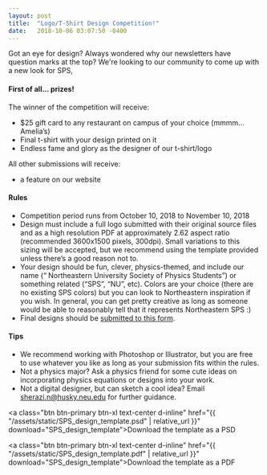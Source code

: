 ```yaml
---
layout: post
title:  "Logo/T-Shirt Design Competition!"
date:   2018-10-06 03:07:50 -0400
---
```


Got an eye for design? Always wondered why our newsletters have question marks at the top? We're looking to our community to come up with a new look for SPS,

#### First of all... prizes!

The winner of the competition will receive:
- $25 gift card to any restaurant on campus of your choice (mmmm… Amelia’s)
- Final t-shirt with your design printed on it
- Endless fame and glory as the designer of our t-shirt/logo

All other submissions will receive:
- a feature on our website

#### Rules

- Competition period runs from October 10, 2018 to November 10, 2018
- Design must include a full logo submitted with their original source files and as a high resolution PDF at approximately 2.62 aspect ratio (recommended 3600x1500 pixels, 300dpi). Small variations to this sizing will be accepted, but we recommend using the template provided unless there’s a good reason not to.
- Your design should be fun, clever, physics-themed, and include our name (“ Northeastern University Society of Physics Students”) or something related (“SPS”, “NU”, etc). Colors are your choice (there are no existing SPS colors) but you can look to Northeastern inspiration if you wish. In general, you can get pretty creative as long as someone would be able to reasonably tell that it represents Northeastern SPS :)
- Final designs should be [submitted to this form](https://docs.google.com/forms/d/e/1FAIpQLSfy6hnE1w6JpCcHzopQjYXbRfXcIl-JqJ0yJ6JIYGi8vgDBOA/viewform?usp=sf_link).

#### Tips

- We recommend working with Photoshop or Illustrator, but you are free to use whatever you like as long as your submission fits within the rules.
- Not a physics major? Ask a physics friend for some cute ideas on incorporating physics equations or designs into your work.
- Not a digital designer, but can sketch a cool idea? Email sherazi.n@husky.neu.edu for further guidance.

<a class="btn btn-primary btn-xl text-center d-inline" href="{{ "/assets/static/SPS_design_template.psd" | relative_url }}" download="SPS_design_template">Download the template as a PSD</a>

<a class="btn btn-primary btn-xl text-center d-inline" href="{{ "/assets/static/SPS_design_template.pdf" | relative_url }}" download="SPS_design_template">Download the template as a PDF</a>
